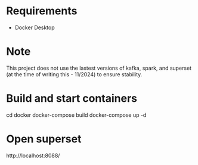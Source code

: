 # Requirements
- Docker Desktop
# Note 
This project does not use the lastest versions of kafka, spark, and superset (at the time of writing this - 11/2024) to ensure stability.
# Build and start containers
cd docker
docker-compose build
docker-compose up -d

# Open superset
http://localhost:8088/